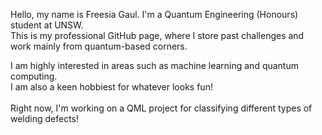 Hello, my name is Freesia Gaul. I'm a Quantum Engineering (Honours) student at UNSW. <br>
This is my professional GitHub page, where I store past challenges and work mainly from quantum-based corners.

I am highly interested in areas such as machine learning and quantum computing. <br> 
I am also a keen hobbiest for whatever looks fun! 
<br> <br>
Right now, I'm working on a QML project for classifying different types of welding defects!
